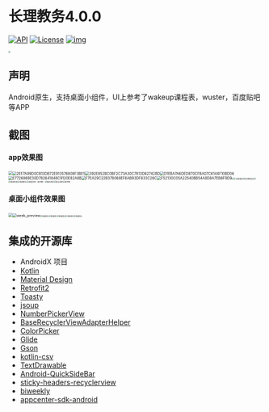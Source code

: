 # 长理教务4.0.0

[![API](https://img.shields.io/badge/API-16%2B-brightgreen.svg?style=flat)](https://android-arsenal.com/api?level=16) [![License](https://camo.githubusercontent.com/266dbf1c12e7e7f112914eb37138734857bde343e4fca6e01dfeb40553cf209a/68747470733a2f2f696d672e736869656c64732e696f2f62616467652f6c6963656e73652d417061636865253230322d3445423142412e737667)](https://www.apache.org/licenses/LICENSE-2.0.html) [![img](https://camo.githubusercontent.com/f1cf1b972d8aea68d69294a4a3249e4d6ed1d7d76e27cb72edcd81a26214f428/68747470733a2f2f6a69747061636b2e696f2f762f6875616e6779616e62696e2f736d6172745461626c652e737667)](https://jitpack.io/#huangyanbin/smartTable)

 <img src="\screenshoot\ic_launcher-playstore.png" style="zoom:25%;" />

## 声明

Android原生，支持桌面小组件，UI上参考了wakeup课程表，wuster，百度贴吧等APP

## 截图

#### app效果图

<img src="\screenshoot\其他\000D785059C031D8A99FFE8EA46E7405.jpg" style="zoom: 50%;" /><img src="\screenshoot\其他\2EF7A99D0CB13DB72E913576808F3BE5.jpg" alt="2EF7A99D0CB13DB72E913576808F3BE5" style="zoom:50%;" /><img src="\screenshoot\其他\392E852BC0BF2C73A30C7813D62742BD.jpg" alt="392E852BC0BF2C73A30C7813D62742BD" style="zoom:50%;" /><img src="\screenshoot\其他\D1EBA7A6DED870CFBA07C6144F10BD06.jpg" alt="D1EBA7A6DED870CFBA07C6144F10BD06" style="zoom:50%;" /><img src="\screenshoot\其他\E7726869E30D782641848C9120E82A8B.jpg" alt="E7726869E30D782641848C9120E82A8B" style="zoom:50%;" /><img src="\screenshoot\其他\F7EA29C22B378068EF6AB93DF633C26C.jpg" alt="F7EA29C22B378068EF6AB93DF633C26C" style="zoom:50%;" /><img src="\screenshoot\其他\F52130C05A22540BB54A8D8A7EB8F9D9.jpg" alt="F52130C05A22540BB54A8D8A7EB8F9D9" style="zoom:50%;" /><img src="\screenshoot\圈子\发帖.jpg" style="zoom:25%;" /><img src="\screenshoot\圈子\长按拖动1.jpg" alt="长按拖动1" style="zoom:25%;" /><img src="\screenshoot\圈子\长按拖动2.jpg" alt="长按拖动2" style="zoom:25%;" /><img src="\screenshoot\成绩\成绩列表（未评教）.jpg" style="zoom:25%;" /><img src="\screenshoot\成绩\成绩列表.jpg" alt="成绩列表" style="zoom:25%;" /><img src="\screenshoot\成绩\成绩统计.jpg" alt="成绩统计" style="zoom:25%;" /><img src="\screenshoot\成绩\成绩详情（未评教）.jpg" alt="成绩详情（未评教）" style="zoom:25%;" /><img src="\screenshoot\成绩\成绩详情.jpg" alt="成绩详情" style="zoom:25%;" /><img src="\screenshoot\成绩\绩点说明.jpg" alt="绩点说明" style="zoom:25%;" /><img src="\screenshoot\成绩\未评教.jpg" alt="未评教" style="zoom:25%;" />

#### 桌面小组件效果图

<img src="\screenshoot\images\today_preview.png" style="zoom:50%;" /><img src="\screenshoot\images\week_preview.png" alt="week_preview" style="zoom:50%;" /><img src="\screenshoot\images\周课表0.jpg" alt="周课表0" style="zoom:25%;" /><img src="\screenshoot\images\周课表1.jpg" alt="周课表1" style="zoom:25%;" /><img src="\screenshoot\images\周课表2.jpg" alt="周课表2" style="zoom:25%;" /><img src="\screenshoot\images\周课表3.jpg" alt="周课表3" style="zoom:25%;" /><img src="\screenshoot\images\周课表4.jpg" alt="周课表4" style="zoom:25%;" />

## 集成的开源库

- AndroidX 项目
- [Kotlin](https://github.com/JetBrains/kotlin)
- [Material Design](https://github.com/material-components/material-components-android)
- [Retrofit2](https://github.com/square/retrofit)
- [Toasty](https://github.com/GrenderG/Toasty)
- [jsoup](https://github.com/jhy/jsoup)
- [NumberPickerView](https://github.com/Carbs0126/NumberPickerView)
- [BaseRecyclerViewAdapterHelper](https://github.com/CymChad/BaseRecyclerViewAdapterHelper)
- [ColorPicker](https://github.com/jaredrummler/ColorPicker)
- [Glide](https://github.com/bumptech/glide)
- [Gson](https://github.com/google/gson)
- [kotlin-csv](https://github.com/doyaaaaaken/kotlin-csv)
- [TextDrawable](https://github.com/jahirfiquitiva/TextDrawable)
- [Android-QuickSideBar](https://github.com/saiwu-bigkoo/Android-QuickSideBar/)
- [sticky-headers-recyclerview](https://github.com/timehop/sticky-headers-recyclerview)
- [biweekly](https://github.com/mangstadt/biweekly)
- [appcenter-sdk-android](https://github.com/microsoft/appcenter-sdk-android)

